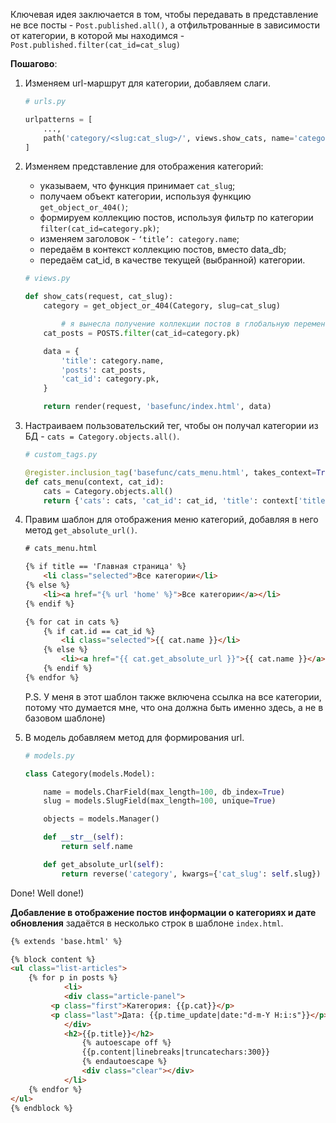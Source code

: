 Ключевая идея заключается в том, чтобы передавать в представление не все посты - `Post.published.all()`, а отфильтрованные в зависимости от категории, в которой мы находимся - `Post.published.filter(cat_id=cat_slug)`

**Пошагово**:

1. Изменяем url-маршрут для категории, добавляем слаги.
    
    ```Python
    # urls.py
    
    urlpatterns = [
        ...,
        path('category/<slug:cat_slug>/', views.show_cats, name='category'),
    ]
    ```
    
2. Изменяем представление для отображения категорий:
    
    - указываем, что функция принимает `cat_slug`;
    - получаем объект категории, используя функцию `get_object_or_404()`;
    - формируем коллекцию постов, используя фильтр по категории `filter(cat_id=category.pk)`;
    - изменяем заголовок - `‘title’: category.name`;
    - передаём в контекст коллекцию постов, вместо data_db;
    - передаём cat_id, в качестве текущей (выбранной) категории.
    
    ```Python
    # views.py
    
    def show_cats(request, cat_slug):
        category = get_object_or_404(Category, slug=cat_slug)
    
    		# я вынесла получение коллекции постов в глобальную переменную для удобства
        cat_posts = POSTS.filter(cat_id=category.pk)
    
        data = {
            'title': category.name,
            'posts': cat_posts,
            'cat_id': category.pk,
        }
    
        return render(request, 'basefunc/index.html', data)
    ```
    
3. Настраиваем пользовательский тег, чтобы он получал категории из БД - `cats = Category.objects.all()`.
    
    ```Python
    # custom_tags.py
    
    @register.inclusion_tag('basefunc/cats_menu.html', takes_context=True)
    def cats_menu(context, cat_id):
        cats = Category.objects.all()
        return {'cats': cats, 'cat_id': cat_id, 'title': context['title']}
    ```
    
4. Правим шаблон для отображения меню категорий, добавляя в него метод `get_absolute_url()`.
    
    ```HTML
    # cats_menu.html
    
    {% if title == 'Главная страница' %}
        <li class="selected">Все категории</li>
    {% else %}
        <li><a href="{% url 'home' %}">Все категории</a></li>
    {% endif %}
    
    {% for cat in cats %}
        {% if cat.id == cat_id %}
            <li class="selected">{{ cat.name }}</li>
        {% else %}
            <li><a href="{{ cat.get_absolute_url }}">{{ cat.name }}</a></li>
        {% endif %}
    {% endfor %}
    
    ```
    
    P.S. У меня в этот шаблон также включена ссылка на все категории, потому что думается мне, что она должна быть именно здесь, а не в базовом шаблоне)
    
5. В модель добавляем метод для формирования url.
    
    ```Python
    # models.py
    
    class Category(models.Model):
    
        name = models.CharField(max_length=100, db_index=True)
        slug = models.SlugField(max_length=100, unique=True)
    
        objects = models.Manager()
    
        def __str__(self):
            return self.name
    
        def get_absolute_url(self):
            return reverse('category', kwargs={'cat_slug': self.slug})
    ```
    

Done! Well done!)

  

**Добавление в отображение постов информации о категориях и дате обновления** задаётся в несколько строк в шаблоне `index.html`.

```HTML
{% extends 'base.html' %}

{% block content %}
<ul class="list-articles">
	{% for p in posts %}
			<li>
			<div class="article-panel">
         <p class="first">Категория: {{p.cat}}</p>
         <p class="last">Дата: {{p.time_update|date:"d-m-Y H:i:s"}}</p>
			</div>
			<h2>{{p.title}}</h2>
				{% autoescape off %}
				{{p.content|linebreaks|truncatechars:300}}
				{% endautoescape %}
				<div class="clear"></div>
			</li>
	{% endfor %}
</ul>
{% endblock %}
```

<div class="page-break" style="page-break-before: always;"></div>
